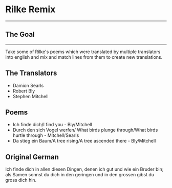 # Rilke Remix
--------------
## The Goal
------
Take some of Rilke's poems which were translated by multiple translators into english and mix and match lines from them to create new translations.

## The Translators
- Damion Searls
- Robert Bly
- Stephen Mitchell

## Poems
- Ich finde dich/I find you - Bly/Mitchell
- Durch den sich Vogel werfen/ What birds plunge through/What birds hurtle through - Mitchell/Searls
- Da stieg ein Baum/A tree rising/A tree ascended there - Bly/Mitchell

## Original German

Ich finde dich in allen diesen Dingen,
denen ich gut und wie ein Bruder bin;
als Samen sonnst du dich in den geringen
und in den grossen gibst du gross dich hin.